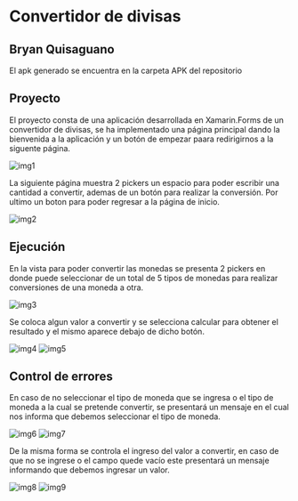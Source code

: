 # Convertidor de divisas
Bryan Quisaguano
--------------------------------

El apk generado se encuentra en la carpeta APK del repositorio

Proyecto
--------------------------
El proyecto consta de una aplicación desarrollada en Xamarin.Forms de un convertidor de divisas, se ha implementado una página principal dando la bienvenida a la aplicación y un botón de empezar paara redirigirnos a la siguente página. 

<img src="https://github.com/BryanArmando/ConvertidorDivisa/blob/master/Images/img1.jpg" alt="img1"/>
     
La siguiente página muestra 2 pickers un espacio para poder escribir una cantidad a convertir, ademas de un botón para realizar la conversión. Por ultimo un boton para poder regresar a la página de inicio.
     
<img src="https://github.com/BryanArmando/ConvertidorDivisa/blob/master/Images/img2.jpg" alt="img2"/>
     
Ejecución
------------------------------------------
En la vista para poder convertir las monedas se presenta 2 pickers en donde puede seleccionar de un total de 5 tipos de monedas para realizar conversiones de una moneda a otra.

<img src="https://github.com/BryanArmando/ConvertidorDivisa/blob/master/Images/img3.jpg" alt="img3"/>

Se coloca algun valor a convertir y se selecciona calcular para obtener el resultado y el mismo aparece debajo de dicho botón.

<img src="https://github.com/BryanArmando/ConvertidorDivisa/blob/master/Images/img4.jpg" alt="img4"/>
<img src="https://github.com/BryanArmando/ConvertidorDivisa/blob/master/Images/img5.jpg" alt="img5"/>


Control de errores
---------------------------------------

En caso de no seleccionar el tipo de moneda que se ingresa o el tipo de moneda a la cual se pretende convertir, se presentará un mensaje en el cual nos informa que debemos seleccionar el tipo de moneda.

<img src="https://github.com/BryanArmando/ConvertidorDivisa/blob/master/Images/img6.jpg" alt="img6"/>
<img src="https://github.com/BryanArmando/ConvertidorDivisa/blob/master/Images/img7.jpg" alt="img7"/>

De la misma forma se controla el ingreso del valor a convertir, en caso de que no se ingrese o el campo quede vacío este presentará un mensaje informando que debemos ingresar un valor.

<img src="https://github.com/BryanArmando/ConvertidorDivisa/blob/master/Images/img8.jpg" alt="img8"/>
<img src="https://github.com/BryanArmando/ConvertidorDivisa/blob/master/Images/img9.jpg" alt="img9"/>
